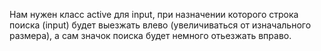 Нам нужен класс active для input, при назначении которого строка поиска (input) будет выезжать влево (увеличиваться от изначального размера), а сам значок поиска будет немного отьезжать вправо.

